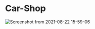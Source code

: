 # Car-Shop


![Screenshot from 2021-08-22 15-59-06](https://user-images.githubusercontent.com/27743049/130356207-4035b592-da2b-48ee-a23d-71a27b36f509.png)

